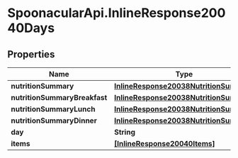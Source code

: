 # SpoonacularApi.InlineResponse20040Days

## Properties

Name | Type | Description | Notes
------------ | ------------- | ------------- | -------------
**nutritionSummary** | [**InlineResponse20038NutritionSummary**](InlineResponse20038NutritionSummary.md) |  | [optional] 
**nutritionSummaryBreakfast** | [**InlineResponse20038NutritionSummary**](InlineResponse20038NutritionSummary.md) |  | [optional] 
**nutritionSummaryLunch** | [**InlineResponse20038NutritionSummary**](InlineResponse20038NutritionSummary.md) |  | [optional] 
**nutritionSummaryDinner** | [**InlineResponse20038NutritionSummary**](InlineResponse20038NutritionSummary.md) |  | [optional] 
**day** | **String** |  | 
**items** | [**[InlineResponse20040Items]**](InlineResponse20040Items.md) |  | [optional] 


